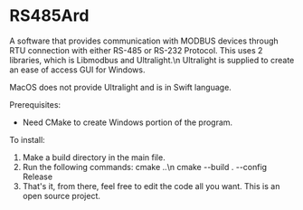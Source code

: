 # RS485Ard
A software that provides communication with MODBUS devices through RTU connection with either RS-485 or RS-232 Protocol.
This uses 2 libraries, which is Libmodbus and Ultralight.\n
Ultralight is supplied to create an ease of access GUI for Windows.

MacOS does not provide Ultralight and is in Swift language.

Prerequisites:
  - Need CMake to create Windows portion of the program.

To install:
  1. Make a build directory in the main file.
  2. Run the following commands:
    cmake ..\n
    cmake --build . --config Release
  3. That's it, from there, feel free to edit the code all you want. This is an open source project.

